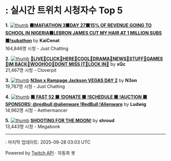 # : 실시간 트위치 시청자수 Top 5

**1.** [![thumb](https://static-cdn.jtvnw.net/previews-ttv/live_user_kaicenat-320x180.jpg)](https://twitch.tv/KaiCenat)
**[🟧MAFIATHON 3🟧DAY 27🟧15% OF REVENUE GOING TO SCHOOL IN NIGERIA🟧LEBRON JAMES CUT MY HAIR AT 1 MILLION SUBS🟧!subathon](https://twitch.tv/KaiCenat)** by **KaiCenat**<br>164,846명 시청  - Just Chatting

**2.** [![thumb](https://static-cdn.jtvnw.net/previews-ttv/live_user_xqc-320x180.jpg)](https://twitch.tv/xQc)
**[🙋LIVE🙋CLICK🙋HERE🙋COOL🙋DRAMA🙋NEWS🙋STUFF🙋GAMES🙋IM BACK🙋WOOHOO🙋DONT MISS IT🙋LOCK IN🙋](https://twitch.tv/xQc)** by **xQc**<br>21,467명 시청  - Cloverpit

**3.** [![thumb](https://static-cdn.jtvnw.net/previews-ttv/live_user_n3on-320x180.jpg)](https://twitch.tv/N3on)
**[N3on x Rampage Jackson VEGAS DAY 2](https://twitch.tv/N3on)** by **N3on**<br>19,787명 시청  - Just Chatting

**4.** [![thumb](https://static-cdn.jtvnw.net/previews-ttv/live_user_ludwig-320x180.jpg)](https://twitch.tv/Ludwig)
**[🟩 FAST 52 🟦 !DONATE 🟩 !SCHEDULE 🟦 !AUCTION 🟩 SPONSORS: @redbull @alienware !RedBull !Alienware](https://twitch.tv/Ludwig)** by **Ludwig**<br>14,962명 시청  - Aethermancer

**5.** [![thumb](https://static-cdn.jtvnw.net/previews-ttv/live_user_shroud-320x180.jpg)](https://twitch.tv/shroud)
**[SHOOTING FOR THE MOON!](https://twitch.tv/shroud)** by **shroud**<br>13,443명 시청  - Megabonk


---
: 마지막 업데이트: 2025-09-28 03:03 UTC

Powered by [Twitch API](https://dev.twitch.tv/docs/api/reference) · 자동화 봇